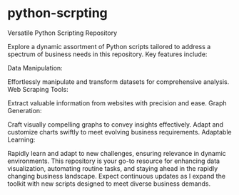 # python-scrpting
 Versatile Python Scripting Repository

Explore a dynamic assortment of Python scripts tailored to address a spectrum of business needs in this repository. Key features include:

Data Manipulation:

Effortlessly manipulate and transform datasets for comprehensive analysis.
Web Scraping Tools:

Extract valuable information from websites with precision and ease.
Graph Generation:

Craft visually compelling graphs to convey insights effectively.
Adapt and customize charts swiftly to meet evolving business requirements.
Adaptable Learning:

Rapidly learn and adapt to new challenges, ensuring relevance in dynamic environments.
This repository is your go-to resource for enhancing data visualization, automating routine tasks, and staying ahead in the rapidly changing business landscape. Expect continuous updates as I expand the toolkit with new scripts designed to meet diverse business demands.
